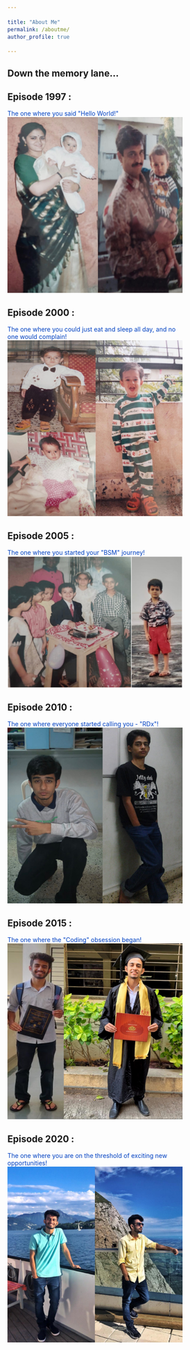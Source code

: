 ```yaml
---

title: "About Me"
permalink: /aboutme/
author_profile: true

---
```



<html>
<head>
<meta name="viewport" content="width=device-width, initial-scale=1.0">
<style>
* {
  box-sizing: border-box;
}

body {
  background-color: white;
  font-family: Helvetica, sans-serif;

}

/* The actual timeline (the vertical ruler) */
.timeline {
  position: relative;
  max-width: 1200px;
  margin: 0 auto;
}

/* The actual timeline (the vertical ruler) */
.timeline::after {
  content: '';
  position: absolute;
  width: 4px;
  background-color: #6D7B8D;
  top: 0;
  bottom: 0;
  left: 50%;
  margin-left: -3px;
}

/* Container around content */
.container {
  padding: 4px 20px;
  position: relative;
  background-color: #FFF5EE;
  border: 1px solid #6F4E37;
  width: 50%;
}


/* Place the container to the left */
.left {
  left: 0;
}

/* Place the container to the right */
.right {
  left: 50%;
}




/* The actual content */
.content {
  padding: 5px 10px;
  background-color: #FFF5EE;
  position: relative;
  border-radius: 6px;
}

/* Media queries - Responsive timeline on screens less than 600px wide */
@media screen and (max-width: 600px) {
  /* Place the timelime to the left */
  .timeline::after {
  left: 31px;
  }
  
  /* Full-width containers */
  .container {
  width: 100%;
  padding-left: 70px;
  padding-right: 25px;
  }


  
  /* Make all right containers behave like the left ones */
  .right {
  left: 0%;
  }
}
</style>
</head>
<body>

 <h2>Down the memory lane...</h2>
 
<div class="timeline">
  <div class="container left">
    <div class="content">
      <h2> Episode 1997 :</h2>
        <p style="color:#0041C2">The one where you said "Hello World!"
          <img src="/images/2.JPG">
        </p>
    </div>
  </div>
  <div class="container right">
    <div class="content">
      <h2> Episode 2000 : </h2>
       <p style="color:#0041C2">The one where you could just eat and sleep all day, and no one would complain!
         <img src="/images/3.JPEG">  
        </p>
    </div>
  </div>
  <div class="container left">
    <div class="content">
      <h2>Episode 2005 :</h2>
       <p style="color:#0041C2">The one where you started your "BSM" journey!
        <img src="/images/5.JPG">
      </p>
    </div>
  </div>
  <div class="container right">
    <div class="content">
      <h2>Episode 2010 :</h2>
        <p style="color:#0041C2">The one where everyone started calling you - "RDx"! 
        <img src="/images/6.JPG">
      </p>
    </div>
  </div>
  <div class="container left">
    <div class="content">
      <h2>Episode 2015 :</h2>
       <p style="color:#0041C2">The one where the "Coding" obsession began! 
        <img src="/images/1.JPEG">
      </p>
    </div>
  </div>
  <div class="container right">
    <div class="content">
      <h2>Episode 2020 :</h2>
       <p style="color:#0041C2">The one where you are on the threshold of exciting new opportunities! 
         <img src="/images/4.JPG">
      </p>   
    </div>
  </div>
</div>

</body>
</html>
  


 
 

 


  

     



